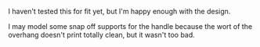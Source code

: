 I haven't tested this for fit yet, but I'm happy enough with the design.

I may model some snap off supports for the handle because the wort of the
overhang doesn't print totally clean, but it wasn't too bad.
